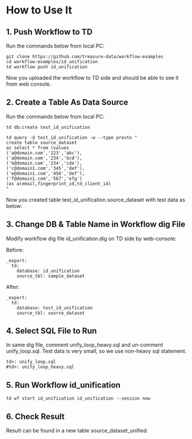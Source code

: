 
# How to Use It 

## 1. Push Workflow to TD 

Run the commands below from local PC:

```
git clone https://github.com/treasure-data/workflow-examples
cd workflow-examples/id_unification
td workflow push id_unification
```
Now you uploaded the workflow to TD side and should be able to see it from web console.

## 2. Create a Table As Data Source 

Run the commands below from local PC:

```
td db:create test_id_unification

td query -d test_id_unification -w --type presto "
create table source_dataset 
as select * from (values
('a@domain.com','123','abc'),
('a@domain.com','234','bcd'),
('b@domain.com','234','cde'),
('c@domain1.com','345','def'),
('e@domain1.com','456','def'),
('f@domain1.com','567','efg')
)as a(email,fingerprint_id,td_client_id)
"
```
Now you created table test_id_unification.source_dataset with test data as below:


## 3. Change DB & Table Name in Workflow dig File

Modify workflow dig file id_unification.dig on TD side by web-console:

Before:

```
_export:
  td:
    database: id_unification
    source_tbl: sample_dataset
```
After:

```
_export:
  td:
    database: test_id_unification
    source_tbl: source_dataset
```

## 4. Select SQL File to Run

In same dig file, comment unify_loop_heavy.sql and un-comment unify_loop.sql.
Test data is very small, so we use non-heavy sql statement.

```
td>: unify_loop.sql
#td>: unify_loop_heavy.sql
```

## 5. Run Workflow id_unification

```
td wf start id_unification id_unification --session now
```

## 6. Check Result 

Result can be found in a new table source_dataset_unified.
